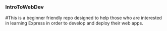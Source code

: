 ### IntroToWebDev

#This is a beginner friendly repo designed to help those who are interested in learning Express in order to develop and deploy their web apps. 
